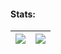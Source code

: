 #### Stats:
| <img align="center" src="https://github-readme-stats.vercel.app/api?username=daddyzeam&show_icons=true&theme=github_dark&custom_title=Stats"/> | <img align="center" src="https://github-readme-stats.vercel.app/api/top-langs/?username=daddyzeam&show_icons=true&layout=compact&theme=github_dark"/> |
| ------------- | ------------- |
